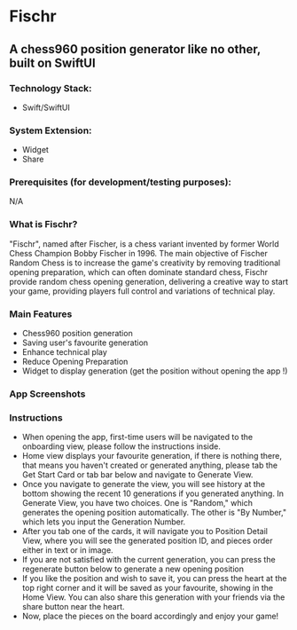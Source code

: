 # Fischr
## A chess960 position generator like no other, built on SwiftUI

### Technology Stack:
- Swift/SwiftUI

### System Extension:
- Widget
- Share

### Prerequisites (for development/testing purposes):

N/A

### What is Fischr?

"Fischr", named after Fischer, is a chess variant invented by former World Chess Champion Bobby Fischer in 1996. The main objective of Fischer Random Chess is to increase the game's creativity by removing traditional opening preparation, which can often dominate standard chess, Fischr provide random chess opening generation, delivering a creative way to start your game, providing players full control and variations of technical play. 

### Main Features
- Chess960 position generation
- Saving user's favourite generation
- Enhance technical play
- Reduce Opening Preparation
- Widget to display generation (get the position without opening the app !)

### App Screenshots

### Instructions

- When opening the app, first-time users will be navigated to the onboarding view, please follow the instructions inside.
- Home view displays your favourite generation, if there is nothing there, that means you haven't created or generated anything, please tab the Get Start Card or tab bar below and navigate to Generate View.
- Once you navigate to generate the view, you will see history at the bottom showing the recent 10 generations if you generated anything.
In Generate View, you have two choices. One is "Random," which generates the opening position automatically. The other is "By Number," which lets you input the Generation Number.
- After you tab one of the cards, it will navigate you to Position Detail View, where you will see the generated position ID, and pieces order either in text or in image.
- If you are not satisfied with the current generation, you can press the regenerate button below to generate a new opening position
- If you like the position and wish to save it, you can press the heart at the top right corner and it will be saved as your favourite, showing in the Home View. You can also share this generation with your friends via the share button near the heart.
- Now, place the pieces on the board accordingly and enjoy your game!

